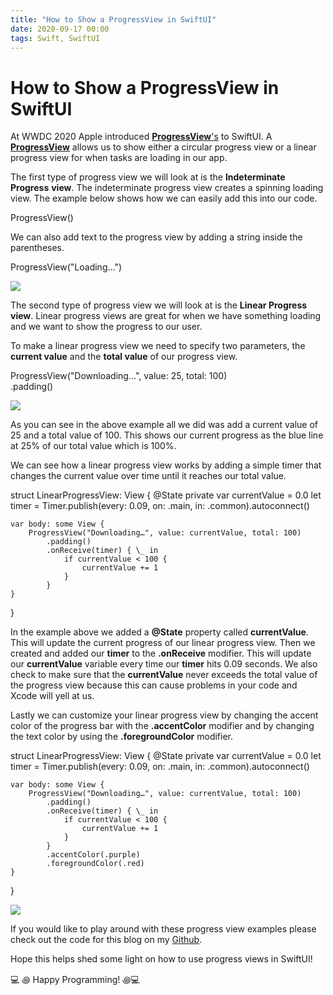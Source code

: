 ```yaml
---
title: "How to Show a ProgressView in SwiftUI"
date: 2020-09-17 00:00 
tags: Swift, SwiftUI
---
```

# How to Show a ProgressView in SwiftUI

At WWDC 2020 Apple introduced [**ProgressView**'s](https://developer.apple.com/documentation/swiftui/progressview) to SwiftUI. A **[ProgressView](https://developer.apple.com/documentation/swiftui/progressview)** allows us to show either a circular progress view or a linear progress view for when tasks are loading in our app.

The first type of progress view we will look at is the **Indeterminate Progress** **view**. The indeterminate progress view creates a spinning loading view. The example below shows how we can easily add this into our code.

ProgressView()

We can also add text to the progress view by adding a string inside the parentheses.

ProgressView("Loading...")

![](https://swifttom.com/wp-content/uploads/2020/09/screen-shot-2020-09-14-at-8.13.53-pm.png?w=266)

The second type of progress view we will look at is the **Linear Progress** **view**. Linear progress views are great for when we have something loading and we want to show the progress to our user.

To make a linear progress view we need to specify two parameters, the **current value** and the **total value** of our progress view.

ProgressView("Downloading…", value: 25, total: 100)  
    .padding()

![](https://swifttom.com/wp-content/uploads/2020/09/screen-shot-2020-09-14-at-10.28.48-pm.png?w=628)

As you can see in the above example all we did was add a current value of 25 and a total value of 100. This shows our current progress as the blue line at 25% of our total value which is 100%.

We can see how a linear progress view works by adding a simple timer that changes the current value over time until it reaches our total value.

struct LinearProgressView: View {
    @State private var currentValue = 0.0
    let timer = Timer.publish(every: 0.09, on: .main, in: .common).autoconnect()
    
    var body: some View {
        ProgressView("Downloading…", value: currentValue, total: 100)
            .padding()
            .onReceive(timer) { \_ in
                if currentValue < 100 {
                    currentValue += 1
                }
            }
    }
}

In the example above we added a **@State** property called **currentValue**. This will update the current progress of our linear progress view. Then we created and added our **timer** to the **.onReceive** modifier. This will update our **currentValue** variable every time our **timer** hits 0.09 seconds. We also check to make sure that the **currentValue** never exceeds the total value of the progress view because this can cause problems in your code and Xcode will yell at us.

Lastly we can customize your linear progress view by changing the accent color of the progress bar with the **.accentColor** modifier and by changing the text color by using the **.foregroundColor** modifier.

struct LinearProgressView: View {
    @State private var currentValue = 0.0
    let timer = Timer.publish(every: 0.09, on: .main, in: .common).autoconnect()
    
    var body: some View {
        ProgressView("Downloading…", value: currentValue, total: 100)
            .padding()
            .onReceive(timer) { \_ in
                if currentValue < 100 {
                    currentValue += 1
                }
            }
            .accentColor(.purple)
            .foregroundColor(.red)
    }
}

![](https://swifttom.com/wp-content/uploads/2020/09/screen-shot-2020-09-15-at-10.01.08-pm.png?w=612)

If you would like to play around with these progress view examples please check out the code for this blog on my [Github](https://github.com/Tprezioso/ProgressViewSwiftUIBlog).

Hope this helps shed some light on how to use progress views in SwiftUI!

💻 ꩜ Happy Programming! ꩜💻

